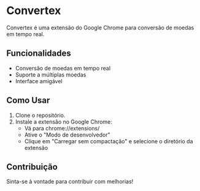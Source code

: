 # Convertex

Convertex é uma extensão do Google Chrome para conversão de moedas em tempo real.

## Funcionalidades

- Conversão de moedas em tempo real
- Suporte a múltiplas moedas
- Interface amigável

## Como Usar

1. Clone o repositório.
2. Instale a extensão no Google Chrome:
   - Vá para chrome://extensions/
   - Ative o "Modo de desenvolvedor"
   - Clique em "Carregar sem compactação" e selecione o diretório da extensão

## Contribuição

Sinta-se à vontade para contribuir com melhorias!
